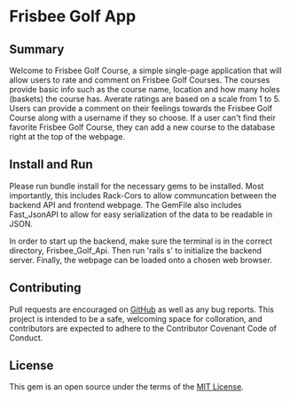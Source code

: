 # Frisbee Golf App

## Summary

Welcome to Frisbee Golf Course, a simple single-page application that will allow users to rate and comment on Frisbee Golf Courses. The courses provide basic info such as the course name, location and how many holes (baskets) the course has. Averate ratings are based on a scale from 1 to 5. Users can provide a comment on their feelings towards the Frisbee Golf Course along with a username if they so choose. If a user can't find their favorite Frisbee Golf Course, they can add a new course to the database right at the top of the webpage.  

## Install and Run

Please run bundle install for the necessary gems to be installed. Most importantly, this includes Rack-Cors to allow communcation between the backend API and frontend webpage. The GemFile also includes Fast_JsonAPI to allow for easy serialization of the data to be readable in JSON.

In order to start up the backend, make sure the terminal is in the correct directory, Frisbee_Golf_Api. Then run 'rails s' to initialize the backend server. Finally, the webpage can be loaded onto a chosen web browser.

## Contributing

Pull requests are encouraged on [GitHub](https://github.com/indiejesus2/frisbee_golf_app) as well as any bug reports. This project is intended to be a safe, welcoming space for colloration, and contributors are expected to adhere to the Contributor Covenant Code of Conduct.

## License

This gem is an open source under the terms of the [MIT License](https://github.com/indiejesus2/FlyerApp/blob/master/LICENSE).
